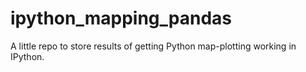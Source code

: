 # ipython_mapping_pandas
A little repo to store results of getting Python map-plotting working in IPython. 
